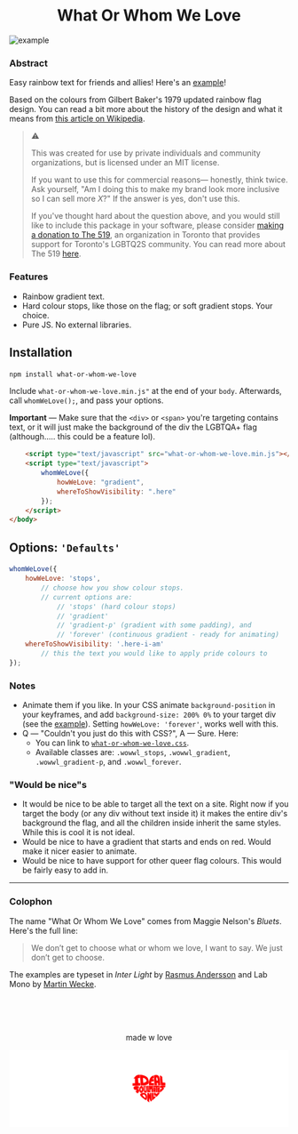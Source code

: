 <h1 align="center">What Or Whom We Love</h1>

![example](https://mwvd.github.io/what-or-whom-we-love/example.png "example")

### Abstract
Easy rainbow text for friends and allies! Here's an [example](https://mwvd.github.io/what-or-whom-we-love/example.html)!

Based on the colours from Gilbert Baker's 1979 updated rainbow flag design. You can read a bit more about the history of the design and what it means from [this article on Wikipedia](https://en.wikipedia.org/wiki/Rainbow_flag_%28LGBT_movement%29).

> ⚠️
>
> This was created for use by private individuals and community organizations, but is licensed under an MIT license.
>
> If you want to use this for commercial reasons— honestly, think twice. Ask yourself, "Am I doing this to make my brand look more inclusive so I can sell more *X*?" If the answer is yes, don't use this.
>
> If you've thought hard about the question above, and you would still like to include this package in your software, please consider [making a donation to The 519](http://www.the519.org/support-the-519), an organization in Toronto that provides support for Toronto's LGBTQ2S community. You can read more about The 519 [here](http://www.the519.org/about).

### Features
- Rainbow gradient text.
- Hard colour stops, like those on the flag; or soft gradient stops. Your choice.
- Pure JS. No external libraries.

Installation
----

`npm install what-or-whom-we-love`

Include `what-or-whom-we-love.min.js"` at the end of your `body`. Afterwards, call `whomWeLove();`, and pass your options.

**Important** — Make sure that the `<div>` or `<span>` you're targeting contains text, or it will just make the background of the div the LGBTQA+ flag (although..... this could be a feature lol).

```html
	<script type="text/javascript" src="what-or-whom-we-love.min.js"></script>
	<script type="text/javascript">
		whomWeLove({
			howWeLove: "gradient",
			whereToShowVisibility: ".here"
		});
	</script>
</body>
```

Options: `'Defaults'`
---

```js
whomWeLove({
	howWeLove: 'stops',
		// choose how you show colour stops.
		// current options are:
			// 'stops' (hard colour stops)
			// 'gradient'
			// 'gradient-p' (gradient with some padding), and
			// 'forever' (continuous gradient - ready for animating)
	whereToShowVisibility: '.here-i-am'
		// this the text you would like to apply pride colours to
});
```

### Notes
- Animate them if you like. In your CSS animate `background-position` in your keyframes, and add `background-size: 200% 0%` to your target div (see the [example](example.html)). Setting `howWeLove: 'forever'`, works well with this.
- Q — "Couldn't you just do this with CSS?", A — Sure. Here:
	- You can link to [`what-or-whom-we-love.css`](dist/what-or-whom-we-love.css).
	- Available classes are: `.wowwl_stops`, `.wowwl_gradient`, `.wowwl_gradient-p`, and `.wowwl_forever`.


### "Would be nice"s
- It would be nice to be able to target all the text on a site. Right now if you target the body (or any div without text inside it) it makes the entire div's background the flag, and all the children inside inherit the same styles. While this is cool it is not ideal.
- Would be nice to have a gradient that starts and ends on red. Would make it nicer easier to animate.
- Would be nice to have support for other queer flag colours. This would be fairly easy to add in.

---

### Colophon
The name "What Or Whom We Love" comes from Maggie Nelson's *Bluets*. Here's the full line:
> We don’t get to choose what or whom we love, I want to say. We just don’t get to choose.

The examples are typeset in *Inter Light* by [Rasmus Andersson](https://rsms.me/inter/) and Lab Mono by [Martin Wecke](https://martinwecke.de/).

<br/><br/><br/>

<p align="center">made w love</p>
<a href="https://isoradio.to" target="_blank" align="center"><img src="iso.png" alt="in seach of"/></a>
